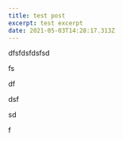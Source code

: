 ```yaml
---
title: test post
excerpt: test excerpt
date: 2021-05-03T14:28:17.313Z
---
```

dfsfdsfdsfsd

fs

df

dsf

sd

f